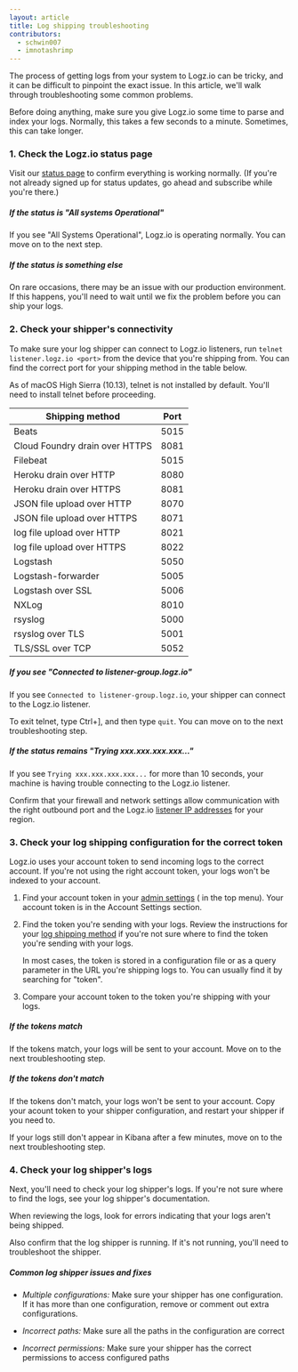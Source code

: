 ```yaml
---
layout: article
title: Log shipping troubleshooting
contributors:
  - schwin007
  - imnotashrimp
---
```


The process of getting logs from your system to Logz.io can be tricky, and it can be difficult to pinpoint the exact issue. In this article, we'll walk through troubleshooting some common problems.

Before doing anything, make sure you give Logz.io some time to parse and index your logs. Normally, this takes a few seconds to a minute. Sometimes, this can take longer.

<div class="accordion">

### 1. Check the Logz.io status page

<div>

Visit our [status page](http://status.logz.io/) to confirm everything is working normally. (If you're not already signed up for status updates, go ahead and subscribe while you're there.)

##### If the status is "All systems Operational" 

If you see "All Systems Operational", Logz.io is operating normally. You can move on to the next step.

##### If the status is something else

On rare occasions, there may be an issue with our production environment. If this happens, you'll need to wait until we fix the problem before you can ship your logs.

</div>

### 2. Check your shipper's connectivity 

<div>

To make sure your log shipper can connect to Logz.io listeners, run `telnet listener.logz.io <port>` from the device that you're shipping from. You can find the correct port for your shipping method in the table below.

<div class="info-box note">
  As of macOS High Sierra (10.13), telnet is not installed by default. You'll need to install telnet before proceeding.
</div>

| Shipping method                         | Port |
|-----------------------------------------|------|
| Beats                                   | 5015 |
| Cloud Foundry drain over HTTPS          | 8081 |
| Filebeat                                | 5015 |
| Heroku drain over HTTP                  | 8080 |
| Heroku drain over HTTPS                 | 8081 |
| JSON file upload over HTTP              | 8070 |
| JSON file upload over HTTPS             | 8071 |
| log file upload over HTTP               | 8021 |
| log file upload over HTTPS              | 8022 |
| Logstash                                | 5050 |
| Logstash-forwarder                      | 5005 |
| Logstash over SSL                       | 5006 |
| NXLog                                   | 8010 |
| rsyslog                                 | 5000 |
| rsyslog over TLS                        | 5001 |
| TLS/SSL over TCP                        | 5052 |


##### If you see "Connected to listener-group.logz.io"

If you see `Connected to listener-group.logz.io`, your shipper can connect to the Logz.io listener.

To exit telnet, type Ctrl+], and then type `quit`. You can move on to the next troubleshooting step.

##### If the status remains "Trying xxx.xxx.xxx.xxx..."

If you see `Trying xxx.xxx.xxx.xxx...` for more than 10 seconds, your machine is having trouble connecting to the Logz.io listener.

Confirm that your firewall and network settings allow communication with the right outbound port and the Logz.io [listener IP addresses]({{site.baseurl}}/user-guide/log-shipping/listener-ip-addresses.html) for your region.

</div>

### 3. Check your log shipping configuration for the correct token

<div>

Logz.io uses your account token to send incoming logs to the correct account. If you're not using the right account token, your logs won't be indexed to your account. 

1. Find your account token in your [admin settings](https://app.logz.io/#/dashboard/settings/general) (<i class="li li-gear"></i> in the top menu). Your account token is in the Account Settings section.

2. Find the token you're sending with your logs. Review the instructions for your [log shipping method](https://app.logz.io/#/dashboard/data-sources/) if you're not sure where to find the token you're sending with your logs. 

    <div class="info-box tip">
      In most cases, the token is stored in a configuration file or as a query parameter in the URL you're shipping logs to. You can usually find it by searching for "token".
    </div>

3. Compare your account token to the token you're shipping with your logs.

##### If the tokens match

If the tokens match, your logs will be sent to your account. Move on to the next troubleshooting step.

##### If the tokens don't match

If the tokens don't match, your logs won't be sent to your account. Copy your acount token to your shipper configuration, and restart your shipper if you need to. 

If your logs still don't appear in Kibana after a few minutes, move on to the next troubleshooting step.

</div>

### 4. Check your log shipper's logs

<div>

Next, you'll need to check your log shipper's logs. If you're not sure where to find the logs, see your log shipper's documentation. 

When reviewing the logs, look for errors indicating that your logs aren't being shipped.

Also confirm that the log shipper is running. If it's not running, you'll need to troubleshoot the shipper. 

##### Common log shipper issues and fixes

* _Multiple configurations:_ Make sure your shipper has one configuration. If it has more than one configuration, remove or comment out extra configurations.

* _Incorrect paths:_ Make sure all the paths in the configuration are correct
 
* _Incorrect permissions:_ Make sure your shipper has the correct permissions to access configured paths

</div>

</div>